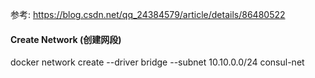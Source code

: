 参考: https://blog.csdn.net/qq_24384579/article/details/86480522

#### Create Network (创建网段)
docker network create --driver bridge --subnet 10.10.0.0/24  consul-net